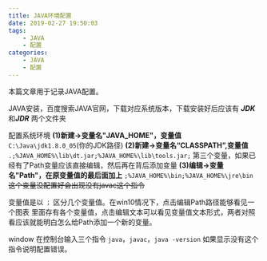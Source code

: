 ```yaml
---
title: JAVA环境配置
date: 2019-02-27 19:50:03
tags:
    - JAVA
    - 配置
categories:
    - JAVA
    - 配置
---
```

本篇文章用于记录JAVA配置。

JAVA安装，百度搜索JAVA官网，下载对应系统版本，下载安装好后应该有 ***JDK*** 和***JDR*** 两个文件夹

配置系统环境
**(1)新建->变量名"JAVA_HOME"，变量值** `C:\Java\jdk1.8.0_05`(你的JDK路径)
**(2)新建->变量名“CLASSPATH”,变量值**  `.;%JAVA_HOME%\lib\dt.jar;%JAVA_HOME%\lib\tools.jar;`
第三个变量，如果已经有了Path变量应该直接编辑，然后再在背后添加变量
**(3)编辑->变量名"Path"，在原变量值的最后面加上** `;%JAVA_HOME%\bin;%JAVA_HOME%\jre\bin`
~~这个变量没配置好会出现没有javac这个指令~~

变量值是以 `；` 区分几个变量值。在win10情况下，点击编辑Path路径能够看见一个图表 里面存有各个变量值，点击编辑文本可以看见变量值文本形式，两者对照看应该就能明白怎么给Path添加一个新的变量。

window 在控制台输入三个指令 `java`，`javac`，`java -version` 如果显示没有这个指令说明配置错误。

